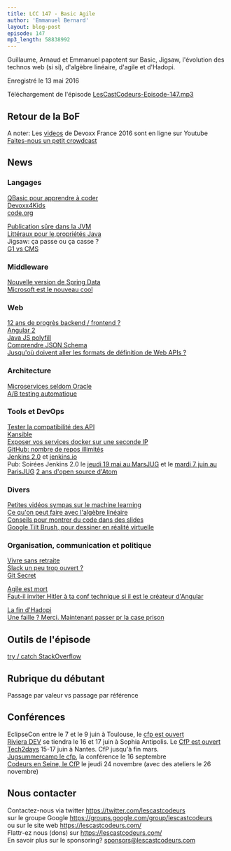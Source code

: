 ```yaml
---
title: LCC 147 - Basic Agile
author: 'Emmanuel Bernard'
layout: blog-post
episode: 147
mp3_length: 58838992
---
```

Guillaume, Arnaud et Emmanuel papotent sur Basic, Jigsaw, l'évolution des technos web (si si), d'algèbre linéaire, d'agile et d'Hadopi.

Enregistré le 13 mai 2016

Téléchargement de l'épisode [LesCastCodeurs-Episode-147.mp3](http://traffic.libsyn.com/lescastcodeurs/LesCastCodeurs-Episode-147.mp3)

## Retour de la BoF

A noter: Les [videos](https://www.youtube.com/channel/UCsVPQfo5RZErDL41LoWvk0A) de Devoxx France 2016 sont en ligne sur Youtube  
[Faites-nous un petit crowdcast](https://lescastcodeurs.com/crowdcast/)  

##  News

### Langages

[QBasic pour apprendre à coder](http://www.nicolasbize.com/blog/30-years-later-qbasic-is-still-the-best/)  
[Devoxx4Kids](http://www.devoxx4kids.org)  
[code.org](https://code.org)  

[Publication sûre dans la JVM](http://shipilev.net/blog/2014/safe-public-construction/)  
[Littéraux pour le,propriétés Java](http://bit.ly/1NOCTPF)  
Jigsaw: ça passe ou ça casse ?  
[G1 vs CMS](https://discuss.elastic.co/t/indexing-performance-degrading-over-time/40229/59)  

### Middleware

[Nouvelle version de Spring Data](http://bit.ly/1NiTSyY)  
[Microsoft est le nouveau cool](http://venturebeat.com/2016/03/30/everything-microsoft-announced-at-build-2016/)  

###  Web

[12 ans de progrès backend / frontend ?](https://twitter.com/sstephenson/status/730039913052176384)  
[Angular 2](http://www.infoq.com/news/2016/05/angular-2-release-candidate)  
[Java JS polyfill](https://www.javapoly.com/)  
[Comprendre JSON Schema](http://spacetelescope.github.io/understanding-json-schema/index.html)  
[Jusqu'où doivent aller les formats de définition de Web APIs ?](http://nordicapis.com/how-far-should-api-definition-languages-go/)  

### Architecture

[Microservices seldom Oracle](http://bit.ly/21tLuPx)  
[A/B testing automatique](http://buff.ly/1YoPlLw)  

###  Tools et DevOps

[Tester la compatibilité des API](http://massol.myxwiki.org/xwiki/bin/view/Blog/ByeByeCLIRRWelcomeRevapi)  
[Kansible](https://blog.fabric8.io/not-using-docker-f7a4d0035c71#.tjg59ghrn)  
[Exposer vos services docker sur une seconde IP](https://blog.ouvrard.it/2016/04/18/docker-plusieurs-ips/)  
[GitHub: nombre de repos illimités](https://github.com/blog/2164-introducing-unlimited-private-repositories)  
[Jenkins 2.0](https://jenkins.io/2.0/) et [jenkins.io](https://jenkins.io)  
  Pub: Soirées Jenkins 2.0 le [jeudi 19 mai au MarsJUG](http://marsjug.org/#reunions) et le [mardi 7 juin au ParisJUG](https://www.parisjug.org)
[2 ans d'open source d'Atom](http://blog.atom.io/2016/05/06/two-years-open-source.html)  

### Divers

[Petites vidéos sympas sur le machine learning](https://www.youtube.com/playlist?list=PLOU2XLYxmsIIuiBfYad6rFYQU_jL2ryal)  
[Ce qu'on peut faire avec l'algèbre linéaire](https://medium.com/@jeremyjkun/here-s-just-a-fraction-of-what-you-can-do-with-linear-algebra-633383d4153f#.ddk0h2kkm)  
[Conseils pour montrer du code dans des slides](http://fr.slideshare.net/LookAtMySlides/codeware)  
[Google Tilt Brush, pour dessiner en réalité virtuelle](http://www.tiltbrush.com/)  

### Organisation, communication et politique

[Vivre sans retraite](https://hbr.org/2016/04/why-retirement-is-a-flawed-concept?utm_content=buffer98cd2&utm_medium=social&utm_source=twitter.com&utm_campaign=buffer)  
[Slack un peu trop ouvert ?](https://labs.detectify.com/2016/04/28/slack-bot-token-leakage-exposing-business-critical-information/)  
[Git Secret](https://github.com/awslabs/git-secrets)  

[Agile est mort](https://www.linkedin.com/pulse/agile-dead-matthew-kern?utm_content=buffer2cab8&utm_medium=social&utm_source=twitter.com&utm_campaign=buffer)  
[Faut-il inviter Hitler à ta conf technique si il est le créateur d'Angular](http://degoes.net/articles/lambdaconf-inclusion)  

[La fin d'Hadopi](http://www.nextinpact.com/news/99663-a-assemblee-nationale-quatre-deputes-votent-mort-hadopi-en-2022.htm)  
[Une faille ? Merci. Maintenant passer pr la case prison](http://www.nextinpact.com/news/99629-loi-numerique-l-anssi-future-plateforme-pour-signaler-failles-informatiques.htm)  

##  Outils de l'épisode

[try / catch StackOverflow](https://twitter.com/marcosbl/status/728442224132825089)  

## Rubrique du débutant 

Passage par valeur vs passage par référence  

## Conférences

EclipseCon entre le 7 et le 9 juin à Toulouse, le [cfp est ouvert](https://www.eclipsecon.org/france2016/cfp)  
[Riviera DEV](http://rivieradev.fr/) se tiendra le 16 et 17 juin à Sophia Antipolis. Le [CfP est ouvert](https://www.papercall.io/rivieradev-2016)  
[Tech2days](http://web2day.co/decouvrez-futures-tendances-tech-tech2day-2016/) 15-17 juin à Nantes. CfP jusqu'à fin mars.  
[Jugsummercamp le cfp](http://eepurl.com/bYGbbz), la conférence le 16 septembre  
[Codeurs en Seine, le CfP](https://www.papercall.io/ces-2016) le jeudi 24 novembre (avec des ateliers le 26 novembre)  


## Nous contacter

Contactez-nous via twitter <https://twitter.com/lescastcodeurs>  
sur le groupe Google <https://groups.google.com/group/lescastcodeurs>  
ou sur le site web <https://lescastcodeurs.com/>  
Flattr-ez nous (dons) sur <https://lescastcodeurs.com/>  
En savoir plus sur le sponsoring? sponsors@lescastcodeurs.com  
